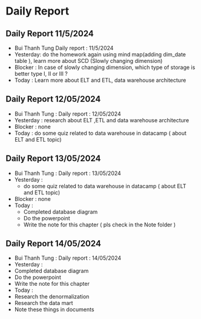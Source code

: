 # Daily Report

## Daily Report 11/5/2024

- Bui Thanh Tung Daily report : 11/5/2024
- Yesterday: do the homework again using mind map(adding dim_date table ), learn more about SCD (Slowly changing dimension)
- Blocker : In case of slowly changing dimension, which type of storage is better type I, II or III ?
- Today : Learn more about ELT and ETL, data warehouse architecture

## Daily Report 12/05/2024

- Bui Thanh Tung : Daily report : 12/05/2024
- Yesterday : research about ELT ,ETL and data warehouse architecture
- Blocker : none
- Today : do some quiz related to data warehouse in datacamp ( about ELT and ETL topic)

## Daily Report 13/05/2024

- Bui Thanh Tung : Daily report : 13/05/2024
- Yesterday :
  - do some quiz related to data warehouse in datacamp ( about ELT and ETL topic)
- Blocker : none
- Today :
  - Completed database diagram
  - Do the powerpoint
  - Write the note for this chapter ( pls check in the Note folder )

## Daily Report 14/05/2024 

- Bui Thanh Tung : Daily report : 14/05/2024 
- Yesterday : 
 - Completed database diagram
  - Do the powerpoint
  - Write the note for this chapter 
- Today : 
 - Research the denormalization
 - Research the data mart 
 - Note these things in documents  